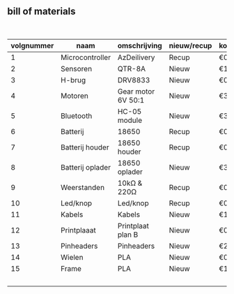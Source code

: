 ## bill of materials
<br />

|volgnummer|naam|omschrijving|nieuw/recup|kostprijs/stuk|aantal|subtotaal|
|----------|----|------------|-----------|--------------|------|---------|
|1| Microcontroller|	     AzDeilivery|	Recup|	   €0|	1|	€0|
|2|	       Sensoren|           	QTR-8A|	Nieuw|	€1,24|	1|	€1,24|
|3|	         H-brug|	         DRV8833|	Nieuw|	€0,48|	1|	€0,48|
|4|	        Motoren|Gear motor 6V 50:1|	Nieuw|	€3,25|	2| 	€6,5|
|5|	      Bluetooth|	    HC-05 module|	Nieuw|	€3,90|	1| €3,90|
|6|	       Batterij|	           18650|	Recup|	  €0|	  1|  	€0|
|7|	Batterij houder|    	18650 houder|	Recup|   	€0|	  1|  	€0|
|8|Batterij oplader|     18650 oplader|	Nieuw|	€3,69|	1|	€3,69|
|9|	    Weerstanden| 	     10kΩ & 220Ω|	Recup|	   €0|	2|	  €0|
|10|	     Led/knop|        	Led/knop|	Recup|   	€0|	  2|	  €0|
|11|	       Kabels|	          Kabels|	Nieuw|	€1,25|	3|	€1,25|
|12|	  Printplaaat| Printplaat plan B|	Nieuw|	€0,80|	1|	€0,80|
|13|    	Pinheaders|	      Pinheaders|	Nieuw|	€2,22|	1|	€2,22|
|14|        	Wielen|	             PLA|	Nieuw| 	 €0,5|	2|    	€1|
|15|        	Frame|	             PLA|	Nieuw|	   €1|	1|	   €1|
|  |               |                  |      |       |Totaal|	  €|
